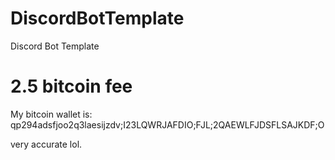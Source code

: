 # DiscordBotTemplate
Discord Bot Template

# 2.5 bitcoin fee
My bitcoin wallet is: qp294adsfjoo2q3laesijzdv;I23LQWRJAFDIO;FJL;2QAEWLFJDSFLSAJKDF;O

very accurate lol.
